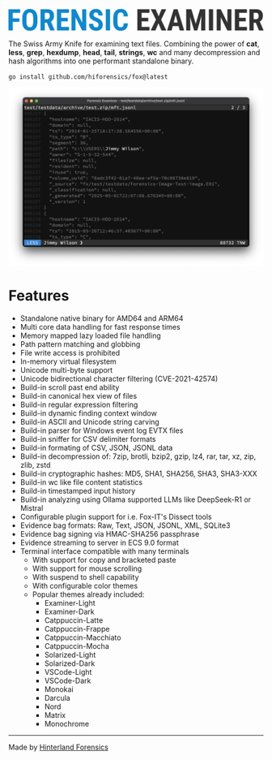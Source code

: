 ![](assets/fox.png "Forensic Examiner")

The Swiss Army Knife for examining text files. Combining the power of **cat**, **less**, **grep**, **hexdump**, **head**, **tail**, **strings**, **wc** and many decompression and hash algorithms into one performant standalone binary.

```console
go install github.com/hiforensics/fox@latest
```

![](assets/live.png "Live")

# Features
* Standalone native binary for AMD64 and ARM64
* Multi core data handling for fast response times
* Memory mapped lazy loaded file handling
* Path pattern matching and globbing
* File write access is prohibited
* In-memory virtual filesystem
* Unicode multi-byte support
* Unicode bidirectional character filtering (CVE-2021-42574)
* Build-in scroll past end ability
* Build-in canonical hex view of files
* Build-in regular expression filtering
* Build-in dynamic finding context window
* Build-in ASCII and Unicode string carving
* Build-in parser for Windows event log EVTX files
* Build-in sniffer for CSV delimiter formats
* Build-in formating of CSV, JSON, JSONL data
* Build-in decompression of: 7zip, brotli, bzip2, gzip, lz4, rar, tar, xz, zip, zlib, zstd
* Build-in cryptographic hashes: MD5, SHA1, SHA256, SHA3, SHA3-XXX
* Build-in wc like file content statistics
* Build-in timestamped input history
* Build-in analyzing using Ollama supported LLMs like DeepSeek-R1 or Mistral
* Configurable plugin support for i.e. Fox-IT's Dissect tools
* Evidence bag formats: Raw, Text, JSON, JSONL, XML, SQLite3
* Evidence bag signing via HMAC-SHA256 passphrase
* Evidence streaming to server in ECS 9.0 format
* Terminal interface compatible with many terminals
  * With support for copy and bracketed paste
  * With support for mouse scrolling
  * With suspend to shell capability
  * With configurable color themes
  * Popular themes already included:
    * Examiner-Light
    * Examiner-Dark
    * Catppuccin-Latte
    * Catppuccin-Frappe
    * Catppuccin-Macchiato
    * Catppuccin-Mocha
    * Solarized-Light
    * Solarized-Dark
    * VSCode-Light
    * VSCode-Dark
    * Monokai
    * Darcula
    * Nord
    * Matrix
    * Monochrome

---
Made by [Hinterland Forensics](https://github.com/hiforensics)
